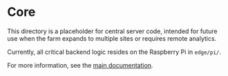 # Core

This directory is a placeholder for central server code, intended for future use when the farm expands to multiple sites or requires remote analytics.

Currently, all critical backend logic resides on the Raspberry Pi in `edge/pi/`.

For more information, see the [main documentation](https://github.com/kisinga/farm/blob/main/docs/README.md).
